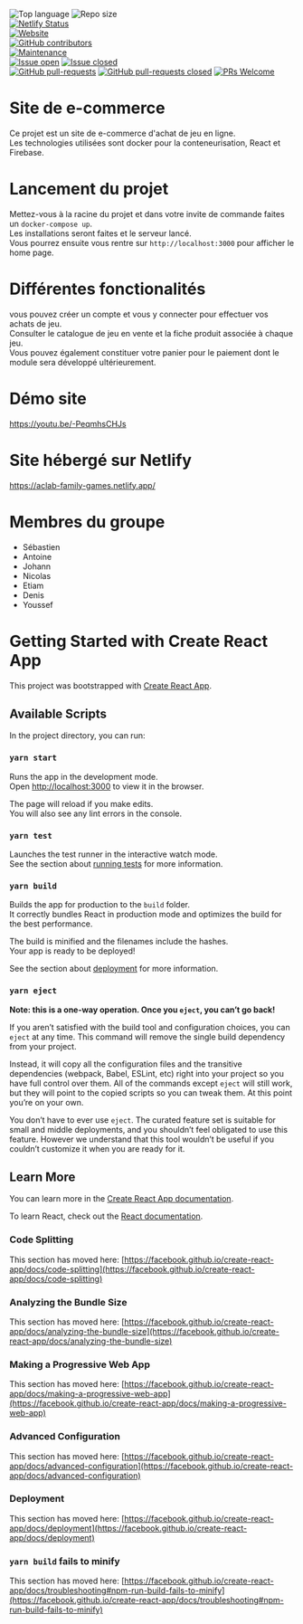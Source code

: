 ![Top language](https://img.shields.io/github/languages/top/Johann-gif/e-commerce-acalab)
![Repo size](https://img.shields.io/github/repo-size/Johann-gif/e-commerce-acalab)\
[![Netlify Status](https://api.netlify.com/api/v1/badges/58be91e4-f398-43c8-8184-bf35a73b626e/deploy-status)](https://app.netlify.com/sites/aclab-family-games/deploys)\
[![Website](https://img.shields.io/website-up-down-green-red/https/aclab-family-games.netlify.app)](https://aclab-family-games.netlify.app/)\
[![GitHub contributors](https://img.shields.io/github/contributors/Johann-gif/e-commerce-acalab)](https://github.com/Johann-gif/e-commerce-acalab/graphs/contributors/)\
[![Maintenance](https://img.shields.io/badge/maintained-yes-green.svg)](https://github.com/Johann-gif/e-commerce-acalab/graphs/commit-activity)\
[![Issue open](https://img.shields.io/github/issues/Johann-gif/e-commerce-acalab)](https://github.com/Johann-gif/e-commerce-acalab/issues)
[![Issue closed](https://img.shields.io/github/issues-closed/Johann-gif/e-commerce-acalab)](https://github.com/Johann-gif/e-commerce-acalab/issues?q=is%3Aissue+is%3Aclosed)\
[![GitHub pull-requests](https://img.shields.io/github/issues-pr/Johann-gif/e-commerce-acalab)](https://github.com/Johann-gif/e-commerce-acalab/pull/)
[![GitHub pull-requests closed](https://img.shields.io/github/issues-pr-closed/Johann-gif/e-commerce-acalab)](https://github.com/Johann-gif/e-commerce-acalab/pull/)
[![PRs Welcome](https://img.shields.io/badge/PRs-welcome-brightgreen.svg?style=flat-roundsquare)](http://makeapullrequest.com)

# Site de e-commerce
Ce projet est un site de e-commerce d'achat de jeu en ligne.\
Les technologies utilisées sont docker pour la conteneurisation, React et Firebase.

# Lancement du projet
Mettez-vous à la racine du projet et dans votre invite de commande faites un `docker-compose up`.\
Les installations seront faites et le serveur lancé.\
Vous pourrez ensuite vous rentre sur `http://localhost:3000` pour afficher le home page.

# Différentes fonctionalités
vous pouvez créer un compte et vous y connecter pour effectuer vos achats de jeu.\
Consulter le catalogue de jeu en vente et la fiche produit associée à chaque jeu.\
Vous pouvez également constituer votre panier pour le paiement dont le module sera développé ultérieurement.

# Démo site
https://youtu.be/-PeqmhsCHJs

# Site hébergé sur Netlify

https://aclab-family-games.netlify.app/

# Membres du groupe

- Sébastien
- Antoine
- Johann
- Nicolas
- Etiam
- Denis
- Youssef

# Getting Started with Create React App

This project was bootstrapped with [Create React App](https://github.com/facebook/create-react-app).

## Available Scripts

In the project directory, you can run:

### `yarn start`

Runs the app in the development mode.\
Open [http://localhost:3000](http://localhost:3000) to view it in the browser.

The page will reload if you make edits.\
You will also see any lint errors in the console.

### `yarn test`

Launches the test runner in the interactive watch mode.\
See the section about [running tests](https://facebook.github.io/create-react-app/docs/running-tests) for more information.

### `yarn build`

Builds the app for production to the `build` folder.\
It correctly bundles React in production mode and optimizes the build for the best performance.

The build is minified and the filenames include the hashes.\
Your app is ready to be deployed!

See the section about [deployment](https://facebook.github.io/create-react-app/docs/deployment) for more information.

### `yarn eject`

**Note: this is a one-way operation. Once you `eject`, you can’t go back!**

If you aren’t satisfied with the build tool and configuration choices, you can `eject` at any time. This command will remove the single build dependency from your project.

Instead, it will copy all the configuration files and the transitive dependencies (webpack, Babel, ESLint, etc) right into your project so you have full control over them. All of the commands except `eject` will still work, but they will point to the copied scripts so you can tweak them. At this point you’re on your own.

You don’t have to ever use `eject`. The curated feature set is suitable for small and middle deployments, and you shouldn’t feel obligated to use this feature. However we understand that this tool wouldn’t be useful if you couldn’t customize it when you are ready for it.

## Learn More

You can learn more in the [Create React App documentation](https://facebook.github.io/create-react-app/docs/getting-started).

To learn React, check out the [React documentation](https://reactjs.org/).

### Code Splitting

This section has moved here: [https://facebook.github.io/create-react-app/docs/code-splitting](https://facebook.github.io/create-react-app/docs/code-splitting)

### Analyzing the Bundle Size

This section has moved here: [https://facebook.github.io/create-react-app/docs/analyzing-the-bundle-size](https://facebook.github.io/create-react-app/docs/analyzing-the-bundle-size)

### Making a Progressive Web App

This section has moved here: [https://facebook.github.io/create-react-app/docs/making-a-progressive-web-app](https://facebook.github.io/create-react-app/docs/making-a-progressive-web-app)

### Advanced Configuration

This section has moved here: [https://facebook.github.io/create-react-app/docs/advanced-configuration](https://facebook.github.io/create-react-app/docs/advanced-configuration)

### Deployment

This section has moved here: [https://facebook.github.io/create-react-app/docs/deployment](https://facebook.github.io/create-react-app/docs/deployment)

### `yarn build` fails to minify

This section has moved here: [https://facebook.github.io/create-react-app/docs/troubleshooting#npm-run-build-fails-to-minify](https://facebook.github.io/create-react-app/docs/troubleshooting#npm-run-build-fails-to-minify)
